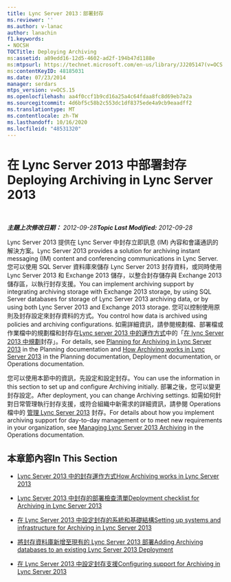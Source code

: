 ```yaml
---
title: Lync Server 2013：部署封存
ms.reviewer: ''
ms.author: v-lanac
author: lanachin
f1.keywords:
- NOCSH
TOCTitle: Deploying Archiving
ms:assetid: a89edd16-12d5-4602-ad2f-194b47d1188e
ms:mtpsurl: https://technet.microsoft.com/en-us/library/JJ205147(v=OCS.15)
ms:contentKeyID: 48185031
ms.date: 07/23/2014
manager: serdars
mtps_version: v=OCS.15
ms.openlocfilehash: aa4f0ccf1b9cd16a25a4c64fdaa8fc8d69eb7a2a
ms.sourcegitcommit: 4d6bf5c58b2c553dc1df8375ede4a9cb9eaadff2
ms.translationtype: MT
ms.contentlocale: zh-TW
ms.lasthandoff: 10/16/2020
ms.locfileid: "48531320"
---
```

# <a name="deploying-archiving-in-lync-server-2013"></a><span data-ttu-id="8710f-102">在 Lync Server 2013 中部署封存</span><span class="sxs-lookup"><span data-stu-id="8710f-102">Deploying Archiving in Lync Server 2013</span></span>

<div data-xmlns="http://www.w3.org/1999/xhtml">

<div class="topic" data-xmlns="http://www.w3.org/1999/xhtml" data-msxsl="urn:schemas-microsoft-com:xslt" data-cs="https://msdn.microsoft.com/">

<div data-asp="https://msdn2.microsoft.com/asp">



</div>

<div id="mainSection">

<div id="mainBody">

<span> </span>

<span data-ttu-id="8710f-103">_**主題上次修改日期：** 2012-09-28_</span><span class="sxs-lookup"><span data-stu-id="8710f-103">_**Topic Last Modified:** 2012-09-28_</span></span>

<span data-ttu-id="8710f-104">Lync Server 2013 提供在 Lync Server 中封存立即訊息 (IM) 內容和會議通訊的解決方案。</span><span class="sxs-lookup"><span data-stu-id="8710f-104">Lync Server 2013 provides a solution for archiving instant messaging (IM) content and conferencing communications in Lync Server.</span></span> <span data-ttu-id="8710f-105">您可以使用 SQL Server 資料庫來儲存 Lync Server 2013 封存資料，或同時使用 Lync Server 2013 和 Exchange 2013 儲存，以整合封存儲存與 Exchange 2013 儲存區，以執行封存支援。</span><span class="sxs-lookup"><span data-stu-id="8710f-105">You can implement archiving support by integrating archiving storage with Exchange 2013 storage, by using SQL Server databases for storage of Lync Server 2013 archiving data, or by using both Lync Server 2013 and Exchange 2013 storage.</span></span> <span data-ttu-id="8710f-106">您可以控制使用原則及封存設定來封存資料的方式。</span><span class="sxs-lookup"><span data-stu-id="8710f-106">You control how data is archived using policies and archiving configurations.</span></span> <span data-ttu-id="8710f-107">如需詳細資訊，請參閱規劃檔、部署檔或作業檔中的規劃檔和封存在[Lync server 2013 中的運作方式](lync-server-2013-how-archiving-works.md)中的「[在 lync Server 2013 中規劃](lync-server-2013-planning-for-archiving.md)封存」。</span><span class="sxs-lookup"><span data-stu-id="8710f-107">For details, see [Planning for Archiving in Lync Server 2013](lync-server-2013-planning-for-archiving.md) in the Planning documentation and [How Archiving works in Lync Server 2013](lync-server-2013-how-archiving-works.md) in the Planning documentation, Deployment documentation, or Operations documentation.</span></span>

<span data-ttu-id="8710f-108">您可以使用本節中的資訊，先設定和設定封存。</span><span class="sxs-lookup"><span data-stu-id="8710f-108">You can use the information in this section to set up and configure Archiving initially.</span></span> <span data-ttu-id="8710f-109">部署之後，您可以變更封存設定。</span><span class="sxs-lookup"><span data-stu-id="8710f-109">After deployment, you can change Archiving settings.</span></span> <span data-ttu-id="8710f-110">如需如何針對日常管理執行封存支援，或符合組織中新需求的詳細資訊，請參閱 Operations 檔中的 [管理 Lync Server 2013](lync-server-2013-managing-archiving.md) 封存。</span><span class="sxs-lookup"><span data-stu-id="8710f-110">For details about how you implement archiving support for day-to-day management or to meet new requirements in your organization, see [Managing Lync Server 2013 Archiving](lync-server-2013-managing-archiving.md) in the Operations documentation.</span></span>

<div>

## <a name="in-this-section"></a><span data-ttu-id="8710f-111">本章節內容</span><span class="sxs-lookup"><span data-stu-id="8710f-111">In This Section</span></span>

  - [<span data-ttu-id="8710f-112">Lync Server 2013 中的封存運作方式</span><span class="sxs-lookup"><span data-stu-id="8710f-112">How Archiving works in Lync Server 2013</span></span>](lync-server-2013-how-archiving-works.md)

  - [<span data-ttu-id="8710f-113">Lync Server 2013 中封存的部署檢查清單</span><span class="sxs-lookup"><span data-stu-id="8710f-113">Deployment checklist for Archiving in Lync Server 2013</span></span>](lync-server-2013-deployment-checklist-for-archiving.md)

  - [<span data-ttu-id="8710f-114">在 Lync Server 2013 中設定封存的系統和基礎結構</span><span class="sxs-lookup"><span data-stu-id="8710f-114">Setting up systems and infrastructure for Archiving in Lync Server 2013</span></span>](lync-server-2013-setting-up-systems-and-infrastructure-for-archiving.md)

  - [<span data-ttu-id="8710f-115">將封存資料庫新增至現有的 Lync Server 2013 部署</span><span class="sxs-lookup"><span data-stu-id="8710f-115">Adding Archiving databases to an existing Lync Server 2013 Deployment</span></span>](lync-server-2013-adding-archiving-databases-to-an-existing-lync-server-2013-deployment.md)

  - [<span data-ttu-id="8710f-116">在 Lync Server 2013 中設定封存支援</span><span class="sxs-lookup"><span data-stu-id="8710f-116">Configuring support for Archiving in Lync Server 2013</span></span>](lync-server-2013-configuring-support-for-archiving.md)

</div>

</div>

<span> </span>

</div>

</div>

</div>

